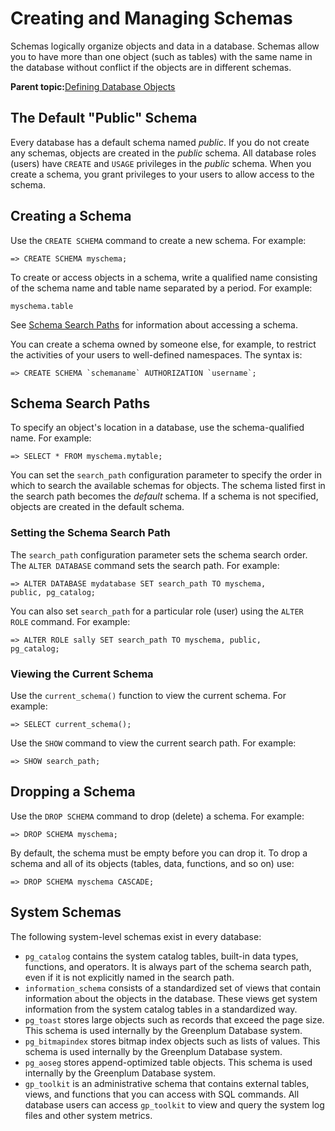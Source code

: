 # Creating and Managing Schemas 

Schemas logically organize objects and data in a database. Schemas allow you to have more than one object \(such as tables\) with the same name in the database without conflict if the objects are in different schemas.

**Parent topic:**[Defining Database Objects](../ddl/ddl.html)

## The Default "Public" Schema 

Every database has a default schema named *public*. If you do not create any schemas, objects are created in the *public* schema. All database roles \(users\) have `CREATE` and `USAGE` privileges in the *public* schema. When you create a schema, you grant privileges to your users to allow access to the schema.

## Creating a Schema 

Use the `CREATE SCHEMA` command to create a new schema. For example:

```
=> CREATE SCHEMA myschema;

```

To create or access objects in a schema, write a qualified name consisting of the schema name and table name separated by a period. For example:

```
myschema.table

```

See [Schema Search Paths](#topic20) for information about accessing a schema.

You can create a schema owned by someone else, for example, to restrict the activities of your users to well-defined namespaces. The syntax is:

```
=> CREATE SCHEMA `schemaname` AUTHORIZATION `username`;

```

## Schema Search Paths 

To specify an object's location in a database, use the schema-qualified name. For example:

```
=> SELECT * FROM myschema.mytable;

```

You can set the `search_path` configuration parameter to specify the order in which to search the available schemas for objects. The schema listed first in the search path becomes the *default* schema. If a schema is not specified, objects are created in the default schema.

### Setting the Schema Search Path 

The `search_path` configuration parameter sets the schema search order. The `ALTER DATABASE` command sets the search path. For example:

```
=> ALTER DATABASE mydatabase SET search_path TO myschema, 
public, pg_catalog;

```

You can also set `search_path` for a particular role \(user\) using the `ALTER ROLE` command. For example:

```
=> ALTER ROLE sally SET search_path TO myschema, public, 
pg_catalog;

```

### Viewing the Current Schema 

Use the `current_schema()` function to view the current schema. For example:

```
=> SELECT current_schema();

```

Use the `SHOW` command to view the current search path. For example:

```
=> SHOW search_path;

```

## Dropping a Schema 

Use the `DROP SCHEMA` command to drop \(delete\) a schema. For example:

```
=> DROP SCHEMA myschema;

```

By default, the schema must be empty before you can drop it. To drop a schema and all of its objects \(tables, data, functions, and so on\) use:

```
=> DROP SCHEMA myschema CASCADE;

```

## System Schemas 

The following system-level schemas exist in every database:

-   `pg_catalog` contains the system catalog tables, built-in data types, functions, and operators. It is always part of the schema search path, even if it is not explicitly named in the search path.
-   `information_schema` consists of a standardized set of views that contain information about the objects in the database. These views get system information from the system catalog tables in a standardized way.
-   `pg_toast` stores large objects such as records that exceed the page size. This schema is used internally by the Greenplum Database system.
-   `pg_bitmapindex` stores bitmap index objects such as lists of values. This schema is used internally by the Greenplum Database system.
-   `pg_aoseg` stores append-optimized table objects. This schema is used internally by the Greenplum Database system.
-   `gp_toolkit` is an administrative schema that contains external tables, views, and functions that you can access with SQL commands. All database users can access `gp_toolkit` to view and query the system log files and other system metrics.

